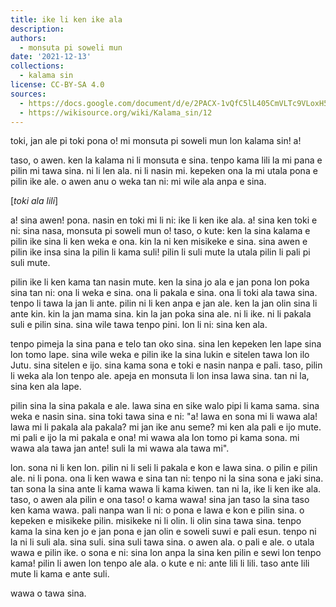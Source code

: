 ```yaml
---
title: ike li ken ike ala
description: 
authors:
  - monsuta pi soweli mun
date: '2021-12-13'
collections:
  - kalama sin
license: CC-BY-SA 4.0
sources:
  - https://docs.google.com/document/d/e/2PACX-1vQfC5lL405CmVLTc9VLoxH5GDGzZMHuGOIHCxIhrFqzmBmtgzBvpuksLXH5W66vgg/pub
  - https://wikisource.org/wiki/Kalama_sin/12
---
```


toki, jan ale pi toki pona o! mi monsuta pi soweli mun lon kalama sin! a!

taso, o awen. ken la kalama ni li monsuta e sina. tenpo kama lili la mi pana e pilin mi tawa sina. ni li len ala. ni li nasin mi. kepeken ona la mi utala pona e pilin ike ale. o awen anu o weka tan ni: mi wile ala anpa e sina.

[*toki ala lili*]

a! sina awen! pona. nasin en toki mi li ni: ike li ken ike ala. a! sina ken toki e ni: sina nasa, monsuta pi soweli mun o! taso, o kute: ken la sina kalama e pilin ike sina li ken weka e ona. kin la ni ken misikeke e sina. sina awen e pilin ike insa sina la pilin li kama suli! pilin li suli mute la utala pilin li pali pi suli mute.

pilin ike li ken kama tan nasin mute. ken la sina jo ala e jan pona lon poka sina tan ni: ona li weka e sina. ona li pakala e sina. ona li toki ala tawa sina. tenpo li tawa la jan li ante. pilin ni li ken anpa e jan ale. ken la jan olin sina li ante kin. kin la jan mama sina. kin la jan poka sina ale. ni li ike. ni li pakala suli e pilin sina. sina wile tawa tenpo pini. lon li ni: sina ken ala.

tenpo pimeja la sina pana e telo tan oko sina. sina len kepeken len lape sina lon tomo lape. sina wile weka e pilin ike la sina lukin e sitelen tawa lon ilo Jutu. sina sitelen e ijo. sina kama sona e toki e nasin nanpa e pali. taso, pilin li weka ala lon tenpo ale.  apeja en monsuta li lon insa lawa sina. tan ni la, sina ken ala lape.

pilin sina la sina pakala e ale. lawa sina en sike walo pipi li kama sama. sina weka e nasin sina. sina toki tawa sina e ni: "a! lawa en sona mi li wawa ala! lawa mi li pakala ala pakala? mi jan ike anu seme? mi ken ala pali e ijo mute. mi pali e ijo la mi pakala e ona! mi wawa ala lon tomo pi kama sona. mi wawa ala tawa jan ante! suli la mi wawa ala tawa mi".

lon. sona ni li ken lon. pilin ni li seli li pakala e kon e lawa sina. o pilin e pilin ale. ni li pona. ona li ken wawa e sina tan ni: tenpo ni la sina sona e jaki sina. tan sona la sina ante li kama wawa li kama kiwen. tan ni la, ike li ken ike ala. taso, o awen ala pilin e ona taso! o kama wawa! sina jan taso la sina taso ken kama wawa. pali nanpa wan li ni: o pona e lawa e kon e pilin sina. o kepeken e misikeke pilin. misikeke ni li olin. li olin sina tawa sina. tenpo kama la sina ken jo e jan pona e jan olin e soweli suwi e pali esun. tenpo ni la ni li suli ala. sina suli. sina suli tawa sina. o awen ala. o pali e ale. o utala wawa e pilin ike. o sona e ni: sina lon anpa la sina ken pilin e sewi lon tenpo kama! pilin li awen lon tenpo ale ala. o kute e ni: ante lili li lili. taso ante lili mute li kama e ante suli.

wawa o tawa sina.
